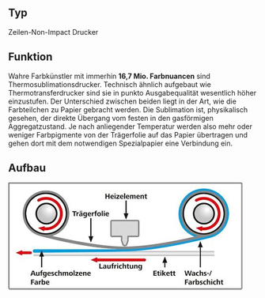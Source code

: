 
## Typ 
Zeilen-Non-Impact Drucker
## Funktion
Wahre Farbkünstler mit immerhin **16,7 Mio. Farbnuancen** sind Thermosublimationsdrucker. Technisch ähnlich aufgebaut wie Thermotransferdrucker sind sie in punkto Ausgabequalität wesentlich höher einzustufen. Der Unterschied zwischen beiden liegt in der Art, wie die Farbteilchen zu Papier gebracht werden. Die Sublimation ist, physikalisch gesehen, der direkte Übergang vom festen in den gasförmigen Aggregatzustand. Je nach anliegender Temperatur werden also mehr oder weniger Farbpigmente von der Trägerfolie auf das Papier übertragen und gehen dort mit dem notwendigen Spezialpapier eine Verbindung ein. 
## Aufbau
![](../Attachments/Pasted%20image%2020231118130134.png)
